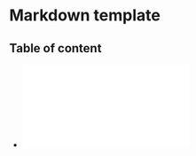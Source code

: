 # Markdown template

## Table of content

- ![Method Description & Linkt Table of Content 02.02.2021](./docs/Method_description_link_table_content_202102021_v1-0_SK.md)
